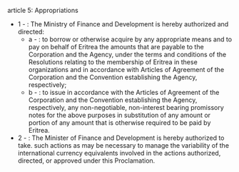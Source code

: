 article 5: Appropriations

<ul>
			<li>1 - : The Ministry of Finance and Development is hereby authorized and directed: <ul>
						<li>a - : to borrow or otherwise acquire by any appropriate means and to pay on behalf of Eritrea the amounts that are payable to the Corporation and the Agency, under the terms and conditions of the Resolutions relating to the membership of Eritrea in these organizations and in accordance with Articles of Agreement of the Corporation and the Convention establishing the Agency, respectively; <ul>
						</ul></li>						<li>b - : to issue in accordance with the Articles of Agreement of the Corporation and the Convention establishing the Agency, respectively, any non-negotiable, non-interest bearing promissory notes for the above purposes in substitution of any amount or portion of any amount that is otherwise required to be paid by Eritrea. <ul>
						</ul></li>			</ul></li>			<li>2 - : The Minister of Finance and Development is hereby authorized to take. such actions as may be necessary to manage the variability of the international currency equivalents involved in the actions authorized, directed, or approved under this Proclamation. <ul>
			</ul></li></ul>